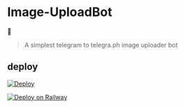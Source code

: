 # Image-UploadBot
🔻
> A simplest telegram to telegra.ph image uploader bot

## deploy 

[![Deploy](https://www.herokucdn.com/deploy/button.svg)](https://heroku.com/deploy?template=https://github.com/No-OnE-Kn0wS-Me/TG-Media-To-Telegraph)

[![Deploy on Railway](https://railway.app/button.svg)](https://railway.app/new/template?template=https%3A%2F%2Fgithub.com%2FHydrayt777%2FMedia-To-Telegraph-Tg.git&envs=BOT_TOKEN%2CAPI_ID%2CAPI_HASH&referralCode=Hydrix)

